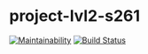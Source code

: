 # project-lvl2-s261

[![Maintainability](https://api.codeclimate.com/v1/badges/48bcd866332a2ad0b484/maintainability)](https://codeclimate.com/github/intknwn/project-lvl2-s261/maintainability)
[![Build Status](https://travis-ci.org/intknwn/project-lvl2-s261.svg?branch=master)](https://travis-ci.org/intknwn/project-lvl2-s261)
